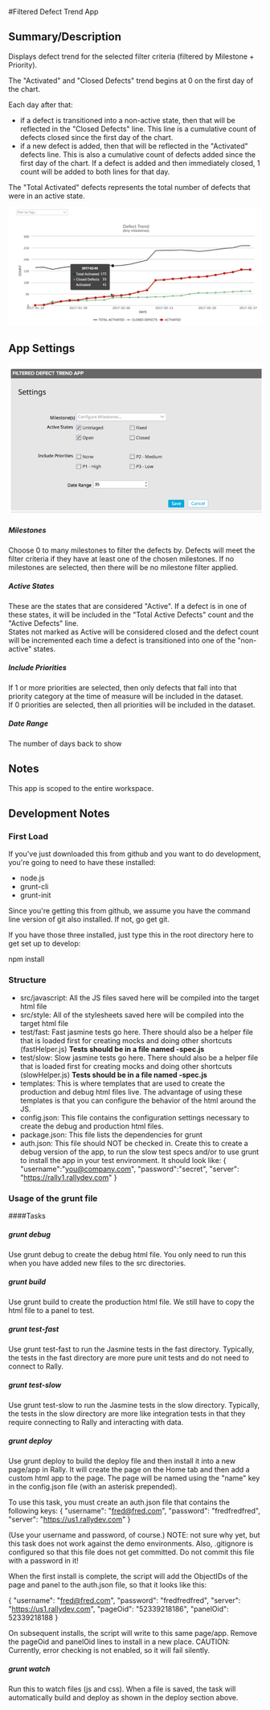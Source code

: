 #Filtered Defect Trend App

## Summary/Description
Displays defect trend for the selected filter criteria (filtered by Milestone + Priority).  

The "Activated" and "Closed Defects" trend begins at 0 on the first day of the chart.  

Each day after that:
*  if a defect is transitioned into a non-active state, then that will be reflected in the "Closed Defects" line.  This line is a cumulative count of defects closed since the first day of the chart.  
*  if a new defect is added, then that will be reflected in the "Activated" defects line.  This is also a cumulative count of defects added since the first day of the chart.  If a defect is added and 
then immediately closed, 1 count will be added to both lines for that day.  

The "Total Activated" defects represents the total number of defects that were in an active state.

![screenshot](./../images/defect-trend.png)

## App Settings

![screenshot](./../images/defect-trend-settings.png)

##### Milestones
Choose 0 to many milestones to filter the defects by.  Defects will meet the filter criteria if they have at least one of the chosen milestones.
If no milestones are selected, then there will be no milestone filter applied.  

##### Active States
These are the states that are considered "Active".  If a defect is in one of these states, it will be included in the "Total Active Defects" count and the "Active Defects" line.  
States not marked as Active will be considered closed and the defect count will be incremented each time a defect is transitioned into one of the "non-active" states. 

##### Include Priorities
If 1 or more priorities are selected, then only defects that fall into that priority category at the time of measure will be included in the dataset.  
If 0 priorities are selected, then all priorities will be included in the dataset.  

##### Date Range
The number of days back to show

## Notes
This app is scoped to the entire workspace.  


## Development Notes


### First Load

If you've just downloaded this from github and you want to do development, 
you're going to need to have these installed:

 * node.js
 * grunt-cli
 * grunt-init
 
Since you're getting this from github, we assume you have the command line
version of git also installed.  If not, go get git.

If you have those three installed, just type this in the root directory here
to get set up to develop:

  npm install

### Structure

  * src/javascript:  All the JS files saved here will be compiled into the 
  target html file
  * src/style: All of the stylesheets saved here will be compiled into the 
  target html file
  * test/fast: Fast jasmine tests go here.  There should also be a helper 
  file that is loaded first for creating mocks and doing other shortcuts
  (fastHelper.js) **Tests should be in a file named <something>-spec.js**
  * test/slow: Slow jasmine tests go here.  There should also be a helper
  file that is loaded first for creating mocks and doing other shortcuts 
  (slowHelper.js) **Tests should be in a file named <something>-spec.js**
  * templates: This is where templates that are used to create the production
  and debug html files live.  The advantage of using these templates is that
  you can configure the behavior of the html around the JS.
  * config.json: This file contains the configuration settings necessary to
  create the debug and production html files.  
  * package.json: This file lists the dependencies for grunt
  * auth.json: This file should NOT be checked in.  Create this to create a
  debug version of the app, to run the slow test specs and/or to use grunt to
  install the app in your test environment.  It should look like:
    {
        "username":"you@company.com",
        "password":"secret",
        "server": "https://rally1.rallydev.com"
    }
  
### Usage of the grunt file
####Tasks
    
##### grunt debug

Use grunt debug to create the debug html file.  You only need to run this when you have added new files to
the src directories.

##### grunt build

Use grunt build to create the production html file.  We still have to copy the html file to a panel to test.

##### grunt test-fast

Use grunt test-fast to run the Jasmine tests in the fast directory.  Typically, the tests in the fast 
directory are more pure unit tests and do not need to connect to Rally.

##### grunt test-slow

Use grunt test-slow to run the Jasmine tests in the slow directory.  Typically, the tests in the slow
directory are more like integration tests in that they require connecting to Rally and interacting with
data.

##### grunt deploy

Use grunt deploy to build the deploy file and then install it into a new page/app in Rally.  It will create the page on the Home tab and then add a custom html app to the page.  The page will be named using the "name" key in the config.json file (with an asterisk prepended).

To use this task, you must create an auth.json file that contains the following keys:
{
    "username": "fred@fred.com",
    "password": "fredfredfred",
    "server": "https://us1.rallydev.com"
}

(Use your username and password, of course.)  NOTE: not sure why yet, but this task does not work against the demo environments.  Also, .gitignore is configured so that this file does not get committed.  Do not commit this file with a password in it!

When the first install is complete, the script will add the ObjectIDs of the page and panel to the auth.json file, so that it looks like this:

{
    "username": "fred@fred.com",
    "password": "fredfredfred",
    "server": "https://us1.rallydev.com",
    "pageOid": "52339218186",
    "panelOid": 52339218188
}

On subsequent installs, the script will write to this same page/app. Remove the
pageOid and panelOid lines to install in a new place.  CAUTION:  Currently, error checking is not enabled, so it will fail silently.

##### grunt watch

Run this to watch files (js and css).  When a file is saved, the task will automatically build and deploy as shown in the deploy section above.

